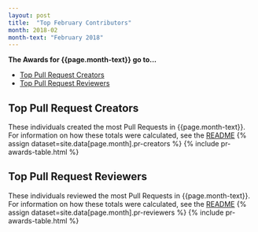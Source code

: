 ```yaml
---
layout: post
title:  "Top February Contributors"
month: 2018-02
month-text: "February 2018"
---
```


**The Awards for {{page.month-text}} go to...**

* [Top Pull Request Creators](#top-pull-request-creators)
* [Top Pull Request Reviewers](#top-pull-request-reviewers)

## Top Pull Request Creators
These individuals created the most Pull Requests in {{page.month-text}}. For information on how these totals were calculated, see the [README]({{site.github.repository_url}}/blob/master/README.md)
{% assign dataset=site.data[page.month].pr-creators %}
{% include pr-awards-table.html %}

## Top Pull Request Reviewers
These individuals reviewed the most Pull Requests in {{page.month-text}}. For information on how these totals were calculated, see the [README]({{site.github.repository_url}}/blob/master/README.md)
{% assign dataset=site.data[page.month].pr-reviewers %}
{% include pr-awards-table.html %}
